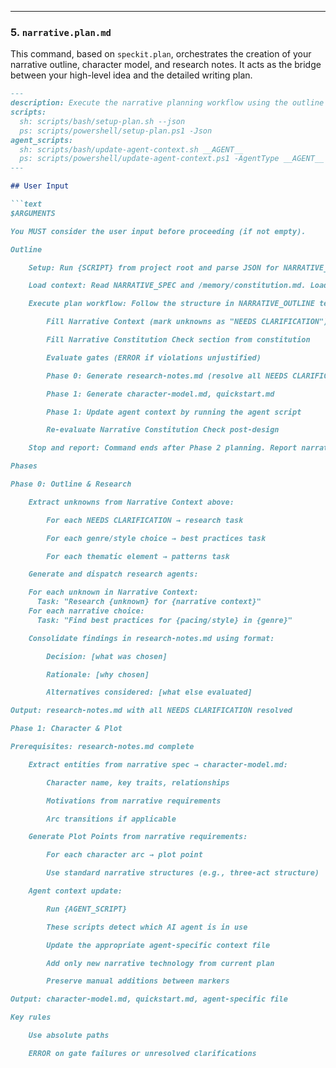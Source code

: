 ***

### 5. `narrative.plan.md`
This command, based on `speckit.plan`, orchestrates the creation of your narrative outline, character model, and research notes. It acts as the bridge between your high-level idea and the detailed writing plan.

```markdown
---
description: Execute the narrative planning workflow using the outline template to generate narrative artifacts.
scripts:
  sh: scripts/bash/setup-plan.sh --json
  ps: scripts/powershell/setup-plan.ps1 -Json
agent_scripts:
  sh: scripts/bash/update-agent-context.sh __AGENT__
  ps: scripts/powershell/update-agent-context.ps1 -AgentType __AGENT__
---

## User Input

```text
$ARGUMENTS

You MUST consider the user input before proceeding (if not empty).

Outline

    Setup: Run {SCRIPT} from project root and parse JSON for NARRATIVE_SPEC, NARRATIVE_OUTLINE, NARRATIVES_DIR, NARRATIVE. For single quotes in args like "I'm Groot", use escape syntax: e.g 'I'''m Groot' (or double-quote if possible: "I'm Groot").

    Load context: Read NARRATIVE_SPEC and /memory/constitution.md. Load NARRATIVE_OUTLINE template (already copied).

    Execute plan workflow: Follow the structure in NARRATIVE_OUTLINE template to:

        Fill Narrative Context (mark unknowns as "NEEDS CLARIFICATION")

        Fill Narrative Constitution Check section from constitution

        Evaluate gates (ERROR if violations unjustified)

        Phase 0: Generate research-notes.md (resolve all NEEDS CLARIFICATION)

        Phase 1: Generate character-model.md, quickstart.md

        Phase 1: Update agent context by running the agent script

        Re-evaluate Narrative Constitution Check post-design

    Stop and report: Command ends after Phase 2 planning. Report narrative, NARRATIVE_OUTLINE path, and generated artifacts.

Phases

Phase 0: Outline & Research

    Extract unknowns from Narrative Context above:

        For each NEEDS CLARIFICATION → research task

        For each genre/style choice → best practices task

        For each thematic element → patterns task

    Generate and dispatch research agents:

    For each unknown in Narrative Context:
      Task: "Research {unknown} for {narrative context}"
    For each narrative choice:
      Task: "Find best practices for {pacing/style} in {genre}"

    Consolidate findings in research-notes.md using format:

        Decision: [what was chosen]

        Rationale: [why chosen]

        Alternatives considered: [what else evaluated]

Output: research-notes.md with all NEEDS CLARIFICATION resolved

Phase 1: Character & Plot

Prerequisites: research-notes.md complete

    Extract entities from narrative spec → character-model.md:

        Character name, key traits, relationships

        Motivations from narrative requirements

        Arc transitions if applicable

    Generate Plot Points from narrative requirements:

        For each character arc → plot point

        Use standard narrative structures (e.g., three-act structure)

    Agent context update:

        Run {AGENT_SCRIPT}

        These scripts detect which AI agent is in use

        Update the appropriate agent-specific context file

        Add only new narrative technology from current plan

        Preserve manual additions between markers

Output: character-model.md, quickstart.md, agent-specific file

Key rules

    Use absolute paths

    ERROR on gate failures or unresolved clarifications